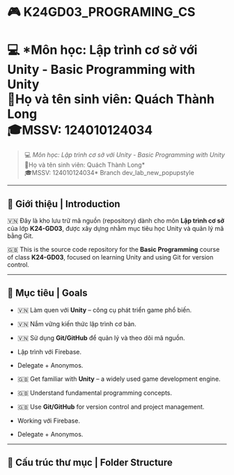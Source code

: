 # 🎮 K24GD03_PROGRAMING_CS


💻 *Môn học: Lập trình cơ sở với Unity - Basic Programming with Unity
<br>🤴Họ và tên sinh viên: Quách Thành Long
<br>🎓MSSV: 124010124034
=======
> 💻 *Môn học: Lập trình cơ sở với Unity - Basic Programming with Unity*
> <br>🤴Họ và tên sinh viên: Quách Thành Long*
> <br>🎓MSSV: 124010124034*
>Branch dev_lab_new_popupstyle

---

## 📌 Giới thiệu | Introduction

🇻🇳 Đây là kho lưu trữ mã nguồn (repository) dành cho môn **Lập trình cơ sở** của lớp **K24-GD03**, được xây dựng nhằm mục tiêu học Unity và quản lý mã bằng Git.

🇬🇧 This is the source code repository for the **Basic Programming** course of class **K24-GD03**, focused on learning Unity and using Git for version control.

---

## 🎯 Mục tiêu | Goals

- 🇻🇳 Làm quen với **Unity** – công cụ phát triển game phổ biến.
- 🇻🇳 Nắm vững kiến thức lập trình cơ bản.
- 🇻🇳 Sử dụng **Git/GitHub** để quản lý và theo dõi mã nguồn.
- Lập trình với Firebase.
- Delegate + Anonymos.

- 🇬🇧 Get familiar with **Unity** – a widely used game development engine.
- 🇬🇧 Understand fundamental programming concepts.
- 🇬🇧 Use **Git/GitHub** for version control and project management.
- Working với Firebase.
- Delegate + Anonymos.

---

## 📁 Cấu trúc thư mục | Folder Structure

